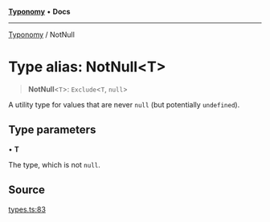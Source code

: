 [**Typonomy**](../README.md) • **Docs**

***

[Typonomy](../globals.md) / NotNull

# Type alias: NotNull\<T\>

> **NotNull**\<`T`\>: `Exclude`\<`T`, `null`\>

A utility type for values that are never `null` (but potentially `undefined`).

## Type parameters

• **T**

The type, which is not `null`.

## Source

[types.ts:83](https://github.com/softcraft-development/typonomy/blob/71207c5f8a51cd78ebdeff79293f44e522cae748/src/types.ts#L83)
